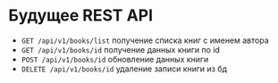 # Будущее REST API

- ```GET /api/v1/books/list``` получение списка книг с именем автора 
- ```GET /api/v1/books/id``` получение данных книги по id 
- ```POST /api/v1/books/id``` обновление данных книги 
- ```DELETE /api/v1/books/id``` удаление записи книги из бд 